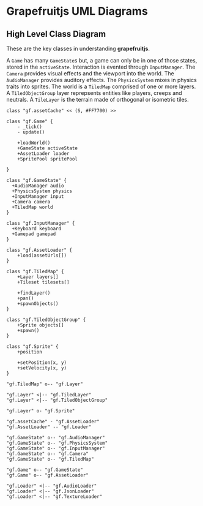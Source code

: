 
# Grapefruitjs UML Diagrams

## High Level Class Diagram

These are the key classes in understanding __grapefruitjs__.

A `Game` has many `GameState`s but, a game can only be in one of those states, stored in the `activeState`.
Interaction is evented through `InputManager`. The `Camera` provides visual effects and the
viewport into the world. The `AudioManager` provides auditory effects. The `PhysicsSystem`
mixes in physics traits into sprites. The world is a `TiledMap` comprised of one or more layers.
A `TiledObjectGroup` layer reprepsents entities like players, creeps and neutrals. A `TileLayer` is
the terrain made of orthogonal or isometric tiles.


```uml
class "gf.assetCache" << (S, #FF7700) >>

class "gf.Game" {
    - _tick()
    - update()

    +loadWorld()
    +GameState activeState
    +AssetLoader loader
    +SpritePool spritePool

}

class "gf.GameState" {
  +AudioManager audio
  +PhysicsSystem physics
  +InputManager input
  +Camera camera
  +TiledMap world
}

class "gf.InputManager" {
  +Keyboard keyboard
  +Gamepad gamepad
}

class "gf.AssetLoader" {
    +load(assetUrls[])
}

class "gf.TiledMap" {
    +Layer layers[]
    +Tileset tilesets[]

    +findLayer()
    +pan()
    +spawnObjects()
}

class "gf.TiledObjectGroup" {
    +Sprite objects[]
    +spawn()
}

class "gf.Sprite" {
    +position

    +setPosition(x, y)
    +setVelocity(x, y)
}

"gf.TiledMap" o-- "gf.Layer"

"gf.Layer" <|-- "gf.TiledLayer"
"gf.Layer" <|-- "gf.TiledObjectGroup"

"gf.Layer" o- "gf.Sprite"

"gf.assetCache" - "gf.AssetLoader"
"gf.AssetLoader" -- "gf.Loader"

"gf.GameState" o-- "gf.AudioManager"
"gf.GameState" o-- "gf.PhysicsSystem"
"gf.GameState" o-- "gf.InputManager"
"gf.GameState" o-- "gf.Camera"
"gf.GameState" o-- "gf.TiledMap"

"gf.Game" o-- "gf.GameState"
"gf.Game" o-- "gf.AssetLoader"

"gf.Loader" <|-- "gf.AudioLoader"
"gf.Loader" <|-- "gf.JsonLoader"
"gf.Loader" <|-- "gf.TextureLoader"
```